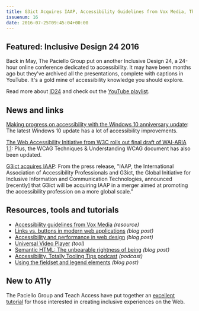 ```yaml
---
title: G3ict Acquires IAAP, Accessibility Guidelines from Vox Media, The Teach Access Tutorial and More
issuenum: 16
date: 2016-07-25T09:45:04+00:00
---
```


## Featured: Inclusive Design 24 2016

Back in May, The Paciello Group put on another Inclusive Design 24, a 24-hour online conference dedicated to accessibility. It may have been months ago but they've archived all the presentations, complete with captions in YouTube. It's a gold mine of accessibility knowledge you should explore. 

Read more about [ID24](http://www.inclusivedesign24.org) and check out the [YouTube playlist](https://www.youtube.com/playlist?list=PL95LOQw9SLWxmcZtzBiFuT9HAJKFJnl2n).

## News and links

[Making progress on accessibility with the Windows 10 anniversary update](https://blogs.msdn.microsoft.com/accessibility/2016/07/01/making-progress-on-accessibility-with-the-windows-10-anniversary-update/): The latest Windows 10 update has a lot of accessibility improvements.

[The Web Accessibility Initiative from W3C rolls out final draft of WAI-ARIA 1.1](http://www.w3.org/WAI/Overview.html): Plus, the WCAG Techniques & Understanding WCAG document has also been updated.

[G3ict acquires IAAP](http://g3ict.org/press/press_releases/press_release/p/id_99): From the press release, "IAAP, the International Association of Accessibility Professionals and G3ict, the Global Initiative for Inclusive Information and Communication Technologies, announced \[recently\] that G3ict will be acquiring IAAP in a merger aimed at promoting the accessibility profession on a more global scale."

## Resources, tools and tutorials

* [Accessibility guidelines from Vox Media](http://accessibility.voxmedia.com) _(resource)_
* [Links vs. buttons in modern web applications](https://marcysutton.com/links-vs-buttons-in-modern-web-applications/) _(blog post)_
* [Accessibility and performance in web design](http://www.creativebloq.com/advice/accessibility-and-performance-in-web-design) _(blog post)_
* [Universal Video Player](https://source.ind.ie/project/video-player) _(tool)_
* [Semantic HTML: The unbearable rightness of being](https://medium.com/shopify-ux/semantic-html-the-unbearable-rightness-of-being-9b3c493e1791) _(blog post)_
* [Accessibility, Totally Tooling Tips podcast](https://www.youtube.com/watch?v=pBJZsp5LsOE) _(podcast)_
* [Using the fieldset and legend elements](https://accessibility.blog.gov.uk/2016/07/22/using-the-fieldset-and-legend-elements/) _(blog post)_

## New to A11y

The Paciello Group and Teach Access have put together an [excellent tutorial](https://www.paciellogroup.com/blog/2016/07/announcing-the-teach-access-tutorial/) for those interested in creating inclusive experiences on the Web.
